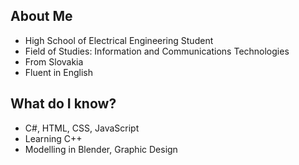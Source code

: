 ## About Me
- High School of Electrical Engineering Student
- Field of Studies: Information and Communications Technologies
- From Slovakia
- Fluent in English

## What do I know?
- C#, HTML, CSS, JavaScript
- Learning C++
- Modelling in Blender, Graphic Design
